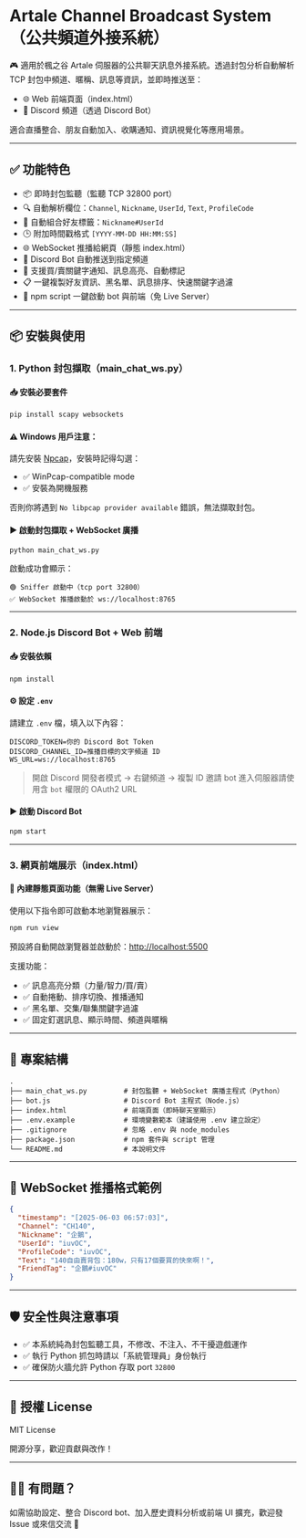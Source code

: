 # Artale Channel Broadcast System（公共頻道外接系統）

🎮 適用於楓之谷 Artale 伺服器的公共聊天訊息外接系統。透過封包分析自動解析 TCP 封包中頻道、暱稱、訊息等資訊，並即時推送至：

- 🌐 Web 前端頁面（index.html）
- 🤖 Discord 頻道（透過 Discord Bot）

適合直播整合、朋友自動加入、收購通知、資訊視覺化等應用場景。

---

## ✅ 功能特色

- 📦 即時封包監聽（監聽 TCP 32800 port）
- 🔍 自動解析欄位：`Channel`, `Nickname`, `UserId`, `Text`, `ProfileCode`
- 🧠 自動組合好友標籤：`Nickname#UserId`
- 🕒 附加時間戳格式 `[YYYY-MM-DD HH:MM:SS]`
- 🌐 WebSocket 推播給網頁（靜態 index.html）
- 🤖 Discord Bot 自動推送到指定頻道
- 🔔 支援買/賣關鍵字通知、訊息高亮、自動標記
- 📋 一鍵複製好友資訊、黑名單、訊息排序、快速關鍵字過濾
- 🚀 npm script 一鍵啟動 bot 與前端（免 Live Server）

---

## 📦 安裝與使用

### 1. Python 封包擷取（main_chat_ws.py）

#### 📥 安裝必要套件

```bash
pip install scapy websockets
````

#### ⚠ Windows 用戶注意：

請先安裝 [Npcap](https://nmap.org/npcap/)，安裝時記得勾選：

* ✅ WinPcap-compatible mode
* ✅ 安裝為開機服務

否則你將遇到 `No libpcap provider available` 錯誤，無法擷取封包。

#### ▶ 啟動封包擷取 + WebSocket 廣播

```bash
python main_chat_ws.py
```

啟動成功會顯示：

```
🟢 Sniffer 啟動中（tcp port 32800）
✅ WebSocket 推播啟動於 ws://localhost:8765
```

---

### 2. Node.js Discord Bot + Web 前端

#### 📥 安裝依賴

```bash
npm install
```

#### ⚙ 設定 `.env`

請建立 `.env` 檔，填入以下內容：

```env
DISCORD_TOKEN=你的 Discord Bot Token
DISCORD_CHANNEL_ID=推播目標的文字頻道 ID
WS_URL=ws://localhost:8765
```

> 開啟 Discord 開發者模式 → 右鍵頻道 → 複製 ID
> 邀請 bot 進入伺服器請使用含 `bot` 權限的 OAuth2 URL

#### ▶ 啟動 Discord Bot

```bash
npm start
```

---

### 3. 網頁前端展示（index.html）

#### 📂 內建靜態頁面功能（無需 Live Server）

使用以下指令即可啟動本地瀏覽器展示：

```bash
npm run view
```

預設將自動開啟瀏覽器並啟動於：[http://localhost:5500](http://localhost:5500)

支援功能：

* ✅ 訊息高亮分類（力量/智力/買/賣）
* ✅ 自動捲動、排序切換、推播通知
* ✅ 黑名單、交集/聯集關鍵字過濾
* ✅ 固定釘選訊息、顯示時間、頻道與暱稱

---

## 📂 專案結構

```
.
├── main_chat_ws.py         # 封包監聽 + WebSocket 廣播主程式（Python）
├── bot.js                  # Discord Bot 主程式（Node.js）
├── index.html              # 前端頁面（即時聊天室顯示）
├── .env.example            # 環境變數範本（建議使用 .env 建立設定）
├── .gitignore              # 忽略 .env 與 node_modules
├── package.json            # npm 套件與 script 管理
└── README.md               # 本說明文件
```

---

## 🧪 WebSocket 推播格式範例

```json
{
  "timestamp": "[2025-06-03 06:57:03]",
  "Channel": "CH140",
  "Nickname": "企鵝",
  "UserId": "iuvOC",
  "ProfileCode": "iuvOC",
  "Text": "140自由賣背包：180w，只有17個要買的快來啊！",
  "FriendTag": "企鵝#iuvOC"
}
```

---

## 🛡️ 安全性與注意事項

* ✅ 本系統純為封包監聽工具，不修改、不注入、不干擾遊戲運作
* ✅ 執行 Python 抓包時請以「系統管理員」身份執行
* ✅ 確保防火牆允許 Python 存取 port `32800`

---

## 📜 授權 License

MIT License

開源分享，歡迎貢獻與改作！

---

## 🙋‍♀️ 有問題？

如需協助設定、整合 Discord bot、加入歷史資料分析或前端 UI 擴充，歡迎發 Issue 或來信交流 🙌